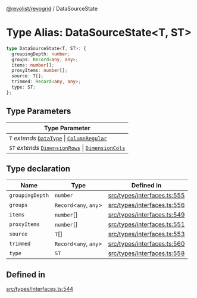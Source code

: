 [@revolist/revogrid](README.md) / DataSourceState

# Type Alias: DataSourceState\<T, ST\>

```ts
type DataSourceState<T, ST>: {
  groupingDepth: number;
  groups: Record<any, any>;
  items: number[];
  proxyItems: number[];
  source: T[];
  trimmed: Record<any, any>;
  type: ST;
};
```

## Type Parameters

| Type Parameter |
| ------ |
| `T` *extends* [`DataType`](TypeAlias.DataType.md) \| [`ColumnRegular`](Interface.ColumnRegular.md) |
| `ST` *extends* [`DimensionRows`](TypeAlias.DimensionRows.md) \| [`DimensionCols`](TypeAlias.DimensionCols.md) |

## Type declaration

| Name | Type | Defined in |
| ------ | ------ | ------ |
| `groupingDepth` | `number` | [src/types/interfaces.ts:555](https://github.com/revolist/revogrid/blob/60f69439a769536c61ed98c75e87e11124ee6c9c/src/types/interfaces.ts#L555) |
| `groups` | `Record`\<`any`, `any`\> | [src/types/interfaces.ts:556](https://github.com/revolist/revogrid/blob/60f69439a769536c61ed98c75e87e11124ee6c9c/src/types/interfaces.ts#L556) |
| `items` | `number`[] | [src/types/interfaces.ts:549](https://github.com/revolist/revogrid/blob/60f69439a769536c61ed98c75e87e11124ee6c9c/src/types/interfaces.ts#L549) |
| `proxyItems` | `number`[] | [src/types/interfaces.ts:551](https://github.com/revolist/revogrid/blob/60f69439a769536c61ed98c75e87e11124ee6c9c/src/types/interfaces.ts#L551) |
| `source` | `T`[] | [src/types/interfaces.ts:553](https://github.com/revolist/revogrid/blob/60f69439a769536c61ed98c75e87e11124ee6c9c/src/types/interfaces.ts#L553) |
| `trimmed` | `Record`\<`any`, `any`\> | [src/types/interfaces.ts:560](https://github.com/revolist/revogrid/blob/60f69439a769536c61ed98c75e87e11124ee6c9c/src/types/interfaces.ts#L560) |
| `type` | `ST` | [src/types/interfaces.ts:558](https://github.com/revolist/revogrid/blob/60f69439a769536c61ed98c75e87e11124ee6c9c/src/types/interfaces.ts#L558) |

## Defined in

[src/types/interfaces.ts:544](https://github.com/revolist/revogrid/blob/60f69439a769536c61ed98c75e87e11124ee6c9c/src/types/interfaces.ts#L544)
